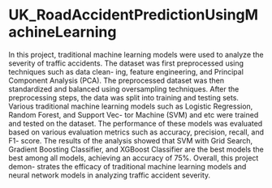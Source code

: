 # UK_RoadAccidentPredictionUsingMachineLearning










In this project, traditional machine learning models were used to analyze the severity of
traffic accidents. The dataset was first preprocessed using techniques such as data clean- ing,
feature engineering, and Principal Component Analysis (PCA). The preprocessed dataset was
then standardized and balanced using oversampling techniques. After the preprocessing
steps, the data was split into training and testing sets. Various traditional machine learning
models such as Logistic Regression, Random Forest, and Support Vec- tor Machine (SVM)
and etc were trained and tested on the dataset. The performance of these models was
evaluated based on various evaluation metrics such as accuracy, precision, recall, and F1-
score. The results of the analysis showed that SVM with Grid Search, Gradient Boosting
Classifier, and XGBoost Classifier are the best models the best among all models, achieving
an accuracy of 75%. Overall, this project demon- strates the efficacy of traditional machine
learning models and neural network models in analyzing traffic accident severity.
